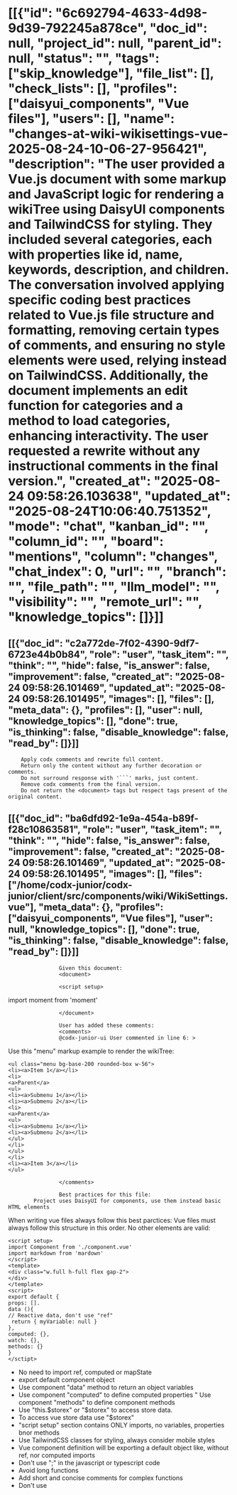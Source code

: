 # [[{"id": "6c692794-4633-4d98-9d39-792245a878ce", "doc_id": null, "project_id": null, "parent_id": null, "status": "", "tags": ["skip_knowledge"], "file_list": [], "check_lists": [], "profiles": ["daisyui_components", "Vue files"], "users": [], "name": "changes-at-wiki-wikisettings-vue-2025-08-24-10-06-27-956421", "description": "The user provided a Vue.js document with some markup and JavaScript logic for rendering a wikiTree using DaisyUI components and TailwindCSS for styling. They included several categories, each with properties like id, name, keywords, description, and children. The conversation involved applying specific coding best practices related to Vue.js file structure and formatting, removing certain types of comments, and ensuring no style elements were used, relying instead on TailwindCSS. Additionally, the document implements an edit function for categories and a method to load categories, enhancing interactivity. The user requested a rewrite without any instructional comments in the final version.", "created_at": "2025-08-24 09:58:26.103638", "updated_at": "2025-08-24T10:06:40.751352", "mode": "chat", "kanban_id": "", "column_id": "", "board": "mentions", "column": "changes", "chat_index": 0, "url": "", "branch": "", "file_path": "", "llm_model": "", "visibility": "", "remote_url": "", "knowledge_topics": []}]]
## [[{"doc_id": "c2a772de-7f02-4390-9df7-6723e44b0b84", "role": "user", "task_item": "", "think": "", "hide": false, "is_answer": false, "improvement": false, "created_at": "2025-08-24 09:58:26.101469", "updated_at": "2025-08-24 09:58:26.101495", "images": [], "files": [], "meta_data": {}, "profiles": [], "user": null, "knowledge_topics": [], "done": true, "is_thinking": false, "disable_knowledge": false, "read_by": []}]]

        Apply codx comments and rewrite full content.
        Return only the content without any further decoration or comments.
        Do not surround response with '```' marks, just content.
        Remove codx comments from the final version.
        Do not return the <document> tags but respect tags present of the original content.
        
## [[{"doc_id": "ba6dfd92-1e9a-454a-b89f-f28c10863581", "role": "user", "task_item": "", "think": "", "hide": false, "is_answer": false, "improvement": false, "created_at": "2025-08-24 09:58:26.101469", "updated_at": "2025-08-24 09:58:26.101495", "images": [], "files": ["/home/codx-junior/codx-junior/client/src/components/wiki/WikiSettings.vue"], "meta_data": {}, "profiles": ["daisyui_components", "Vue files"], "user": null, "knowledge_topics": [], "done": true, "is_thinking": false, "disable_knowledge": false, "read_by": []}]]

                    Given this document:
                    <document>

                    <script setup>
import moment from 'moment'
</script>

<template>
  <div class="w-full flex flex-col gap-4">
    <codx-ok, please-wait...>
      Use this "menu" markup example to render the wikiTree:
      ```vue
      <ul class="menu bg-base-200 rounded-box w-56">
          <li><a>Item 1</a></li>
          <li>
            <a>Parent</a>
            <ul>
              <li><a>Submenu 1</a></li>
              <li><a>Submenu 2</a></li>
              <li>
                <a>Parent</a>
                <ul>
                  <li><a>Submenu 1</a></li>
                  <li><a>Submenu 2</a></li>
                </ul>
              </li>
            </ul>
          </li>
          <li><a>Item 3</a></li>
        </ul>
      ```
      
    </codx-ok, please-wait...>
    <Card v-for="category in wikiTree" :key="category.id" class="p-4" @click="editCategory(category)">
      <h2 class="text-xl font-bold">{{ category.name }}</h2>
      <p>{{ category.description }}</p>
      <ul class="list-disc pl-6">
        <li v-for="keyword in category.keywords" :key="keyword" class="text-sm">{{ keyword }}</li>
      </ul>
    </Card>
  </div>
</template>

<script>
export default {
  data() {
    return {
      wikiTree: [
        {
          id: "home",
          name: "Home",
          keywords: [],
          description: "Wiki home page. Add all basic information about the project and welcome the user",
          children: ["get_started"],
        },
        {
          id: "get_started",
          name: "Get started",
          keywords: ["npm", "python", "install", "start", "run"],
          description: "Instructions for running the project",
          children: ["get_started"],
        },
        {
          id: "fastapi_documentation",
          name: "FastAPI Documentation",
          keywords: ["FastAPI", "Python", "RESTful API", "Documentation"],
          description: "How to document a FastAPI Python project using Swagger UI and other tools",
          children: ["swagger_ui", "other_tools"],
        },
        {
          id: "swagger_ui",
          name: "Swagger UI",
          keywords: ["Swagger", "UI", "API documentation"],
          description: "Using Swagger UI to generate interactive API documentation for your FastAPI project",
          children: [],
        },
        {
          id: "other_tools",
          name: "Other Tools",
          keywords: ["ReDoc", "Sphinx", "API Blueprint"],
          description: "Alternative tools for documenting your FastAPI project",
          children: [],
        }
      ]
    }
  },
  created() {
    this.loadCategories()
  },
  methods: {
    async loadCategories() {
      // Load categories from an external source if needed
    },
    editCategory(category) {
      // Edit the selected category's properties, assign a new parent, or add child nodes
    }
  }
}
</script>

                    </document>

                    User has added these comments:
                    <comments>
                    @codx-junior-ui User commented in line 6: >
Use this "menu" markup example to render the wikiTree:
```vue
<ul class="menu bg-base-200 rounded-box w-56">
<li><a>Item 1</a></li>
<li>
<a>Parent</a>
<ul>
<li><a>Submenu 1</a></li>
<li><a>Submenu 2</a></li>
<li>
<a>Parent</a>
<ul>
<li><a>Submenu 1</a></li>
<li><a>Submenu 2</a></li>
</ul>
</li>
</ul>
</li>
<li><a>Item 3</a></li>
</ul>
```

                    </comments>

                    Best practices for this file:
            Project uses DaisyUI for components, use them instead basic HTML elements
When writing vue files always follow this best parctices:
Vue files must always follow this structure in this order.
No other elements are valid:
```example vue file
<script setup>
import Component from './component.vue'
import markdown from 'mardown'
</script>
<template>
<div class="w.full h-full flex gap-2">
</div>
</template>
<script>
export default {
props: [].
data (){
// Reactive data, don't use "ref"
 return { myVariable: null }
},
computed: {},
watch: {},
methods: {}
}
</sctipt>
```
* No need to import ref, computed or mapState 
* export default component object
* Use component "data" method to return an object variables
* Use component "computed" to define computed properties
" Use component "methods" to define component methods 
* Use "this.$storex" or "$storex" to access store data.
* To access vue store data use "$storex"
* "script setup" section contains ONLY imports, no variables, properties bnor methods
* Use TailwindCSS classes for styling, always consider mobile styles
* Vue component definition will be exporting a default object like, without ref, nor computed imports
* Don't use ";" in the javascript or typescript code
* Avoid long functions
* Add short and concise comments for complex functions
* Don't use <style> elements, use TailWindCSS classes
            
                    
## [[{"doc_id": "040406c6-8621-4839-b601-f8ebfcfdec2e", "role": "assistant", "task_item": "", "think": null, "hide": false, "is_answer": false, "improvement": false, "created_at": "2025-08-24 09:58:26.101469", "updated_at": "2025-08-24 09:58:26.101495", "images": [], "files": [], "meta_data": {"time_taken": 10.670687437057495, "first_chunk_time_taken": 0.00012922286987304688, "model": "openai/gpt-4o"}, "profiles": ["daisyui_components", "Vue files"], "user": null, "knowledge_topics": [], "done": true, "is_thinking": null, "disable_knowledge": false, "read_by": []}]]
<document>

<script setup>
import moment from 'moment'
</script>

<template>
  <div class="w-full flex flex-col gap-4">
      
    <ul class="menu bg-base-200 rounded-box w-56">
      <li><a>Item 1</a></li>
      <li>
        <a>Parent</a>
        <ul>
          <li><a>Submenu 1</a></li>
          <li><a>Submenu 2</a></li>
          <li>
            <a>Parent</a>
            <ul>
              <li><a>Submenu 1</a></li>
              <li><a>Submenu 2</a></li>
            </ul>
          </li>
        </ul>
      </li>
      <li><a>Item 3</a></li>
    </ul>
      
    <Card v-for="category in wikiTree" :key="category.id" class="p-4" @click="editCategory(category)">
      <h2 class="text-xl font-bold">{{ category.name }}</h2>
      <p>{{ category.description }}</p>
      <ul class="list-disc pl-6">
        <li v-for="keyword in category.keywords" :key="keyword" class="text-sm">{{ keyword }}</li>
      </ul>
    </Card>
  </div>
</template>

<script>
export default {
  data() {
    return {
      wikiTree: [
        {
          id: "home",
          name: "Home",
          keywords: [],
          description: "Wiki home page. Add all basic information about the project and welcome the user",
          children: ["get_started"],
        },
        {
          id: "get_started",
          name: "Get started",
          keywords: ["npm", "python", "install", "start", "run"],
          description: "Instructions for running the project",
          children: ["get_started"],
        },
        {
          id: "fastapi_documentation",
          name: "FastAPI Documentation",
          keywords: ["FastAPI", "Python", "RESTful API", "Documentation"],
          description: "How to document a FastAPI Python project using Swagger UI and other tools",
          children: ["swagger_ui", "other_tools"],
        },
        {
          id: "swagger_ui",
          name: "Swagger UI",
          keywords: ["Swagger", "UI", "API documentation"],
          description: "Using Swagger UI to generate interactive API documentation for your FastAPI project",
          children: [],
        },
        {
          id: "other_tools",
          name: "Other Tools",
          keywords: ["ReDoc", "Sphinx", "API Blueprint"],
          description: "Alternative tools for documenting your FastAPI project",
          children: [],
        }
      ]
    }
  },
  created() {
    this.loadCategories()
  },
  methods: {
    async loadCategories() {
      // Load categories from an external source if needed
    },
    editCategory(category) {
      // Edit the selected category's properties, assign a new parent, or add child nodes
    }
  }
}
</script>

</document>